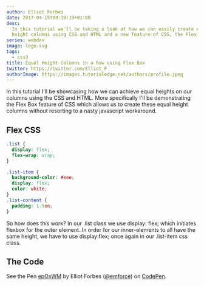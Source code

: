 ```yaml
---
author: Elliot Forbes
date: 2017-04-15T09:19:19+01:00
desc:
  In this tutorial we'll be taking a look at how we can easily create equal
  height columns using CSS and HTML and a new feature of CSS, the Flex Box.
series: webdev
image: logo.svg
tags:
  - css3
title: Equal Height Columns in a Row using Flex Box
twitter: https://twitter.com/Elliot_F
authorImage: https://images.tutorialedge.net/authors/profile.jpeg
---
```


<p>In this tutorial I'll be showcasing how we can achieve equal heights on our columns using the CSS and HTML. More specifically I'll be demonstrating the Flex Box feature of CSS which allows us to create these equal height columns without resorting to a nasty javascript workaround.</p>

<h2>Flex CSS</h2>

```css
.list {
  display: flex;
  flex-wrap: wrap;
}

.list-item {
  background-color: #eee;
  display: flex;
  color: white;
}
.list-content {
  padding: 1.5em;
}
```

<p>So how does this work? In our .list class we use display: flex; which initiates flexbox for the outer element. In order for our inner-elements to all have the same height, we have to use display:flex; once again in our .list-item css class.</p>

<h2>The Code</h2>

<p data-height="385" data-theme-id="18325" data-slug-hash="epOxWM" data-default-tab="result" data-user="emforce" class='codepen'>See the Pen <a href='https://codepen.io/emforce/pen/epOxWM/'>epOxWM</a> by Elliot Forbes (<a href='https://codepen.io/emforce'>@emforce</a>) on <a href='https://codepen.io'>CodePen</a>.</p>
<script async src="//assets.codepen.io/assets/embed/ei.js"></script>
